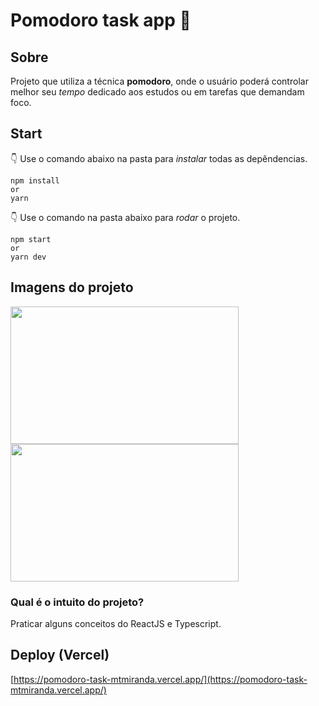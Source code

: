 # Pomodoro task app :tomato:

## Sobre

Projeto que utiliza a técnica **pomodoro**, onde o usuário poderá controlar melhor seu _tempo_ dedicado aos estudos ou em tarefas que demandam foco.

## **Start**

👇 Use o comando abaixo na pasta para _instalar_ todas as depêndencias.

    npm install
    or
    yarn

👇 Use o comando na pasta abaixo para _rodar_ o projeto.

    npm start
    or
    yarn dev

## Imagens do projeto

<p float="left">
  <img src="https://imgur.com/g1Qjl73" width="365" height="220" />
  <img src="https://imgur.com/TQr6Wbi" width="365" height="220" />

</p>

### Qual é o intuito do projeto?

Praticar alguns conceitos do ReactJS e Typescript.

## Deploy (Vercel)

[https://pomodoro-task-mtmiranda.vercel.app/](https://pomodoro-task-mtmiranda.vercel.app/)

